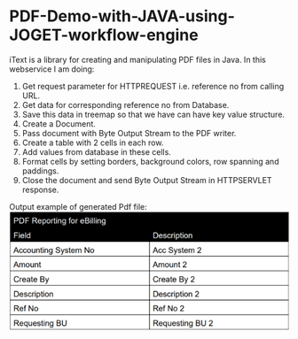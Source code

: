 # PDF-Demo-with-JAVA-using-JOGET-workflow-engine

iText is a library for creating and manipulating PDF files in Java.
In this webservice I am doing:

1. Get request parameter for HTTPREQUEST i.e. reference no from calling URL.
2. Get data for corresponding reference no from Database.
3. Save this data in treemap so that we have can have key value structure.
4. Create a Document.
5. Pass document with Byte Output Stream to the PDF writer.
6. Create a table with 2 cells in each row.
7. Add values from database in these cells.
8. Format cells by setting borders, background colors, row spanning and paddings.
9. Close the document and send Byte Output Stream in HTTPSERVLET response.

Output example of generated Pdf file:
![Screenshot](https://github.com/AbuBakrCh/PDF-Demo-with-JAVA-using-JOGET-workflow-engine/blob/master/Images/PDFoutput.PNG)
